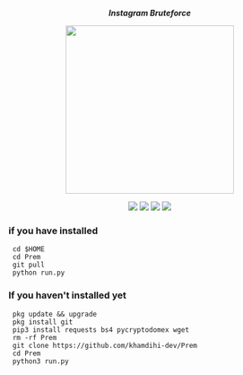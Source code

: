 <p align="center"><i><b>Instagram Bruteforce</i></b></p>
<p align="center"><img src="https://gifdb.com/images/high/glitching-hacker-hub-biwszmcveudzaori.gif" width="300"/></p>
<div align="center">
  <p>
    <img src="https://img.shields.io/badge/Author-KhamdihiDev-green?style=flat-square">
    <img src="https://img.shields.io/badge/Written%20In-Python-green?style=flat-square">
    <img src="https://img.shields.io/badge/Open%20Source-No-yellow?style=flat-square">
    <img src="https://img.shields.io/badge/Premium-Ya-green?style=flat-square">
  </p>
</div>

### if you have installed
   ```
    cd $HOME
    cd Prem
    git pull
    python run.py
  ```
    
### If you haven't installed yet
   ```
    pkg update && upgrade
    pkg install git
    pip3 install requests bs4 pycryptodomex wget
    rm -rf Prem
    git clone https://github.com/khamdihi-dev/Prem
    cd Prem
    python3 run.py
   ```


